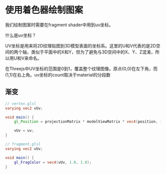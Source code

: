 # 使用着色器绘制图案

我们绘制图案时需要在fragment shader中用到uv坐标。

什么是uv坐标？

UV坐标是用来将2D纹理贴图到3D模型表面的坐标系。这里的U和V代表的是2D空间的两个轴，类似于平面中的X和Y，但为了避免与3D空间中的X、Y、Z混淆，所以用U和V来命名。

在Threejs中UV坐标的范围是0到1，覆盖整个纹理图像。原点(0,0)在左下角，而(1,1)在右上角。uv坐标的count取决于material的分段数



## 渐变

```glsl
// vertex.glsl
varying vec2 vUv;

void main() {
    gl_Position = projectionMatrix * modelViewMatrix * vec4(position, 1.0);

    vUv = uv;
}

// fragment.glsl
varying vec2 vUv;

void main() {
    gl_FragColor = vec4(vUv, 1.0, 1.0);
}
```

